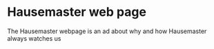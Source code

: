 # Hausemaster web page
 The Hausemaster webpage is an ad about why and how Hausemaster always watches us
